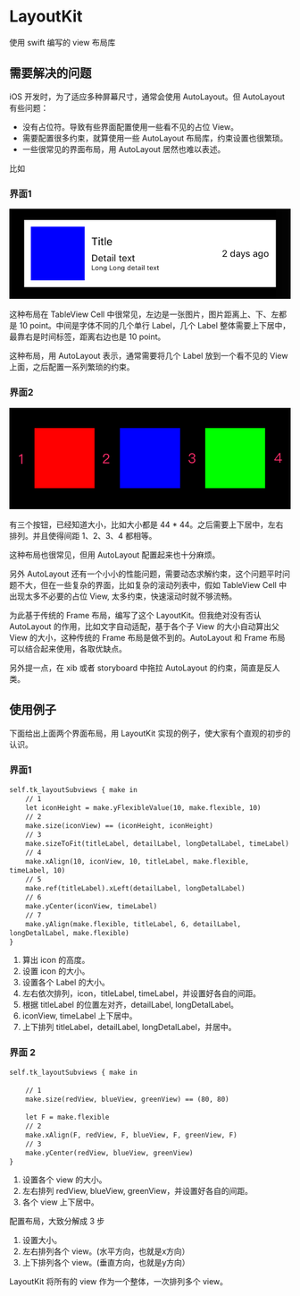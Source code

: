# LayoutKit
使用 swift 编写的 view 布局库

## 需要解决的问题
iOS 开发时，为了适应多种屏幕尺寸，通常会使用 AutoLayout。但 AutoLayout 有些问题：

* 没有占位符。导致有些界面配置使用一些看不见的占位 View。
* 需要配置很多约束，就算使用一些 AutoLayout 布局库，约束设置也很繁琐。
* 一些很常见的界面布局，用 AutoLayout 居然也难以表述。

比如
### 界面1

![example0](./images/example0.png)

这种布局在 TableView Cell 中很常见，左边是一张图片，图片距离上、下、左都是 10 point。中间是字体不同的几个单行 Label，几个 Label 整体需要上下居中，最靠右是时间标签，距离右边也是 10 point。

这种布局，用 AutoLayout 表示，通常需要将几个 Label 放到一个看不见的 View 上面，之后配置一系列繁琐的约束。

### 界面2

![example1](./images/example1.png)

有三个按钮，已经知道大小，比如大小都是 44 * 44。之后需要上下居中，左右排列。并且使得间距 1、2、3、4 都相等。

这种布局也很常见，但用 AutoLayout 配置起来也十分麻烦。

另外 AutoLayout 还有一个小小的性能问题，需要动态求解约束，这个问题平时问题不大，但在一些复杂的界面，比如复杂的滚动列表中，假如 TableView Cell 中出现太多不必要的占位 View, 太多约束，快速滚动时就不够流畅。

为此基于传统的 Frame 布局，编写了这个 LayoutKit。但我绝对没有否认 AutoLayout 的作用，比如文字自动适配，基于各个子 View 的大小自动算出父 View 的大小，这种传统的 Frame 布局是做不到的。AutoLayout 和 Frame 布局可以结合起来使用，各取优缺点。

另外提一点，在 xib 或者 storyboard 中拖拉 AutoLayout 的约束，简直是反人类。

## 使用例子
下面给出上面两个界面布局，用 LayoutKit 实现的例子，使大家有个直观的初步的认识。

### 界面1

	self.tk_layoutSubviews { make in
	    // 1
	    let iconHeight = make.yFlexibleValue(10, make.flexible, 10)
	    // 2
	    make.size(iconView) == (iconHeight, iconHeight)
	    // 3
	    make.sizeToFit(titleLabel, detailLabel, longDetalLabel, timeLabel)
	    // 4
	    make.xAlign(10, iconView, 10, titleLabel, make.flexible, timeLabel, 10)
	    // 5
	    make.ref(titleLabel).xLeft(detailLabel, longDetalLabel)
	    // 6
	    make.yCenter(iconView, timeLabel)
	    // 7
	    make.yAlign(make.flexible, titleLabel, 6, detailLabel, longDetalLabel, make.flexible)
	}
	
1. 算出 icon 的高度。
2. 设置 icon 的大小。
3. 设置各个 Label 的大小。
4. 左右依次排列，icon，titleLabel, timeLabel，并设置好各自的间距。
5. 根据 titleLabel 的位置左对齐，detailLabel, longDetalLabel。
6. iconView, timeLabel 上下居中。
7. 上下排列 titleLabel，detailLabel, longDetalLabel，并居中。

### 界面 2
    self.tk_layoutSubviews { make in
        
        // 1
        make.size(redView, blueView, greenView) == (80, 80)
        
        let F = make.flexible
        // 2
        make.xAlign(F, redView, F, blueView, F, greenView, F)
        // 3
        make.yCenter(redView, blueView, greenView)
    }
    
1. 设置各个 view 的大小。
2. 左右排列 redView, blueView, greenView，并设置好各自的间距。
3. 各个 view 上下居中。

配置布局，大致分解成 3 步

1. 设置大小。
2. 左右排列各个 view。(水平方向，也就是x方向）
3. 上下排列各个 view。(垂直方向，也就是y方向）

LayoutKit 将所有的 view 作为一个整体，一次排列多个 view。


	





